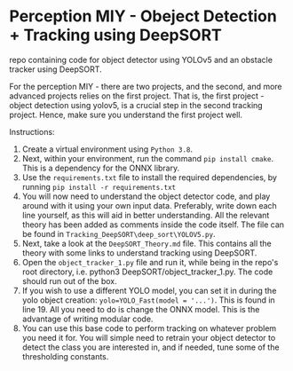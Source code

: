 # Perception MIY - Obeject Detection + Tracking using DeepSORT
repo containing code for object detector using YOLOv5 and an obstacle tracker using DeepSORT.

For the perception MIY - there are two projects, and the second, and more advanced projects relies on the first project. That is, the first project - object detection using yolov5, is a crucial step in the second tracking project. Hence, make sure you understand the first project well.

Instructions:

1. Create a virtual environment using `Python 3.8`.
2. Next, within your environment, run the command `pip install cmake`. This is a dependency for the ONNX library. 
3. Use the `requirements.txt` file to install the required dependencies, by running 
`pip install -r requirements.txt`
4. You will now need to understand the object detector code, and play around with it using your own input data. Preferably, write down each line yourself, as this will aid in better understanding. All the relevant theory has been added as comments inside the code itself. The file can be found in ```Tracking_DeepSORT\deep_sort\YOLOV5.py```. 
5. Next, take a look at the ```DeepSORT_Theory.md``` file. This contains all the theory with some links to understand tracking using DeepSORT.
6. Open the `object_tracker_1.py` file and run it, while being in the repo's root directory, i.e. python3 DeepSORT/object_tracker_1.py. The code should run out of the box.
7. If you wish to use a different YOLO model, you can set it in during the yolo object creation: `yolo=YOLO_Fast(model = '...')`. This is found in line 19. All you need to do is change the ONNX model. This is the advantage of writing modular code. 
8. You can use this base code to perform tracking on whatever problem you need it for. You will simple need to retrain your object detector to detect the class you are interested in, and if needed, tune some of the thresholding constants. 

